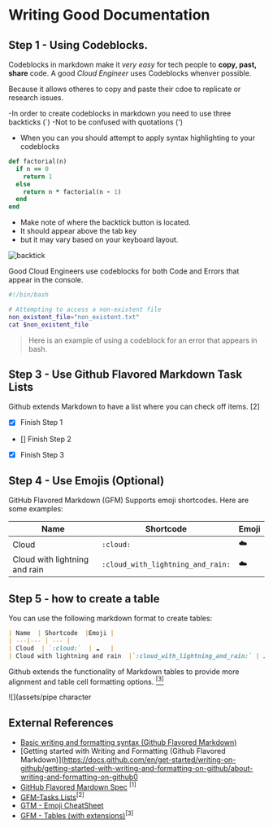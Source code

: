 # Writing Good Documentation

## Step 1 - Using Codeblocks.

Codeblocks in markdown make it *very easy* for tech people to **copy, past, share** code. 
A good _Cloud Engineer_ uses Codeblocks whenver possible. 

Because it allows otheres to copy and paste their cdoe to replicate or research issues.

-In order to create codeblocks in markdown you need to use three backticks (`)
-Not to be confused with quotations (')

- When you can you should attempt to apply syntax highlighting to your codeblocks

```ruby
def factorial(n)
  if n == 0
    return 1
  else
    return n * factorial(n - 1)
  end
end
```
- Make note of where the backtick button is located. 
- It should appear above the tab key
- but it may vary based on your keyboard layout.

![backtick](https://github.com/AmberL23/github-docs-example/assets/142250106/410b80ab-d6bb-4a4c-a2fe-06a665ba1f96)

Good Cloud Engineers use codeblocks for both Code and Errors that appear in the console. 

```bash
#!/bin/bash

# Attempting to access a non-existent file
non_existent_file="non_existent.txt"
cat $non_existent_file
```
> Here is an example of using a codeblock for an error that appears in bash.

## Step 3 - Use Github Flavored Markdown Task Lists

Github extends Markdown to have a list where you can check off items. [2]
- [x] Finish Step 1
- [] Finish Step 2
- [x] Finish Step 3

##  Step 4 - Use Emojis (Optional)

GitHub Flavored Markdown (GFM) Supports emoji shortcodes.
Here are some examples:

| Name  | Shortcode  |Emoji |
| ---|--- | --- |
| Cloud  | `:cloud:`  | ☁️   |
| Cloud with lightning and rain  |`:cloud_with_lightning_and_rain:` | ☁️   |

## Step 5 - how to create a table 

You can use the following markdown format to create tables: 

```markdown
| Name  | Shortcode  |Emoji |
| ---|--- | --- |
| Cloud  | `:cloud:`  | ☁️   |
| Cloud with lightning and rain  |`:cloud_with_lightning_and_rain:` | ☁️   |
```
Github extends the functionality of Markdown tables to provide more alignment and table cell formatting options. [<sup>[3]</sup>](#external-references)


![](assets/pipe character

  
## External References 
- [Basic writing and formatting syntax (Github Flavored Markdown)](https://docs.github.com/en/get-started/writing-on-github/getting-started-with-writing-and-formatting-on-github/basic-writing-and-formatting-syntax)
- [Getting started with Writing and Formatting (Github Flavored Markdown)](https://docs.github.com/en/get-started/writing-on-github/getting-started-with-writing-and-formatting-on-github/about-writing-and-formatting-on-github0
- [GitHub Flavored Mardown Spec](https://github.com/gfm/) <sup>[1]</sup>
- [GFM-Tasks Lists](https://facelessuser.github.io/pymdown-extensions/extensions/tasklist/#tasklist)<sup>[2]</sup>
- [GTM - Emoji CheatSheet](https://github.com/ikatyang/emoji-cheat-sheet)
- [GFM - Tables (with extensions)](https://github.github.com/gfm/#tables-extension-)<sup>[3]</sup>
